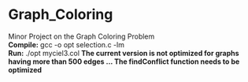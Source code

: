 # Graph_Coloring
Minor Project on the Graph Coloring Problem
<br>
<b>Compile:</b> gcc -o opt selection.c -lm
<br>
<b>Run:</b> ./opt myciel3.col
<b>The current version is not optimized for graphs having more than 500 edges ... The findConflict function needs to be optimized</b>
